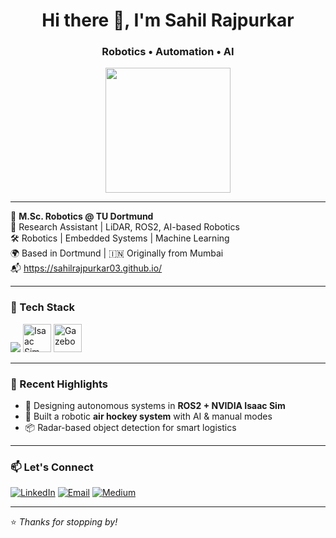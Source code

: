<h1 align="center">Hi there 👋, I'm Sahil Rajpurkar</h1>
<h3 align="center">Robotics • Automation • AI</h3>

<p align="center">
  <img src="https://media.giphy.com/media/du3J3cXyzhj75IOgvA/giphy.gif" width="200"/>
</p>

---

🧠 **M.Sc. Robotics @ TU Dortmund**  
🔬 Research Assistant | LiDAR, ROS2, AI-based Robotics  
🛠️ Robotics | Embedded Systems | Machine Learning  
🌍 Based in Dortmund | 🇮🇳 Originally from Mumbai  
📬 https://sahilrajpurkar03.github.io/


---

### 🔧 Tech Stack

<p align="left">
  <img src="https://skillicons.dev/icons?i=python,c,cpp,ros,jenkins,docker,git,tensorflow,pytorch,matlab,linux,vscode" />
  <img src="https://catalog.ngc.nvidia.com/_next/image?url=https%3A%2F%2Fwww.nvidia.com%2Fcontent%2Fdam%2Fen-zz%2FSolutions%2Fgtcf20%2Fomniverse%2Frefresh-open-beta%2Fnvidia-omniverse-isaac-sim-icon-128.png&w=828&q=90" height="45" alt="Isaac Sim" />
  <img src="https://upload.wikimedia.org/wikipedia/commons/5/5e/Gazebo_logo_without_text.svg" height="45" alt="Gazebo" />
</p>

---

### 🚀 Recent Highlights

- 🤖 Designing autonomous systems in **ROS2 + NVIDIA Isaac Sim**  
- 🏓 Built a robotic **air hockey system** with AI & manual modes  
- 📦 Radar-based object detection for smart logistics

---

### 📫 Let's Connect

[![LinkedIn](https://img.shields.io/badge/LinkedIn-blue?style=for-the-badge&logo=linkedin)](https://www.linkedin.com/in/sahilrajpurkar)
[![Email](https://img.shields.io/badge/Email-red?style=for-the-badge&logo=gmail&logoColor=white)](mailto:sahilrajpurkar1998@gmail.com)
[![Medium](https://img.shields.io/badge/Medium-12100E?style=for-the-badge&logo=medium&logoColor=white)](https://medium.com/@sahilrajpurkar)

---

⭐️ *Thanks for stopping by!*

